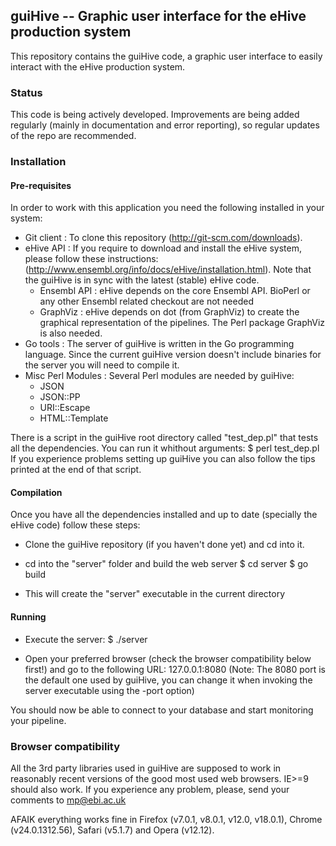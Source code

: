 ## guiHive -- Graphic user interface for the eHive production system

This repository contains the guiHive code, a graphic user interface to easily interact with the eHive production system.

### Status

This code is being actively developed. Improvements are being added regularly (mainly in documentation and error reporting), so regular updates of the repo are recommended.


### Installation

#### Pre-requisites

In order to work with this application you need the following installed in your system:

* Git client           : To clone this repository (http://git-scm.com/downloads).
* eHive API            : If you require to download and install the eHive system, please follow these instructions: (http://www.ensembl.org/info/docs/eHive/installation.html). Note that the guiHive is in sync with the latest (stable) eHive code.
   * Ensembl API       : eHive depends on the core Ensembl API. BioPerl or any other Ensembl related checkout are not needed
   * GraphViz          : eHive depends on dot (from GraphViz) to create the graphical representation of the pipelines. The Perl package GraphViz is also needed.
* Go tools             : The server of guiHive is written in the Go programming language. Since the current guiHive version doesn't include binaries for the server you will need to compile it.
* Misc Perl Modules    : Several Perl modules are needed by guiHive:
   * JSON
   * JSON::PP
   * URI::Escape
   * HTML::Template

There is a script in the guiHive root directory called "test_dep.pl" that tests all the dependencies. You can run it whithout arguments:
$ perl test_dep.pl
If you experience problems setting up guiHive you can also follow the tips printed at the end of that script.

#### Compilation

Once you have all the dependencies installed and up to date (specially the eHive code) follow these steps:

* Clone the guiHive repository (if you haven't done yet) and cd into it.

* cd into the "server" folder and build the web server
     $ cd server
     $ go build

* This will create the "server" executable in the current directory

#### Running

* Execute the server:
    $ ./server

* Open your preferred browser (check the browser compatibility below first!) and go to the following URL:
   127.0.0.1:8080
(Note: The 8080 port is the default one used by guiHive, you can change it when invoking the server executable using the -port option)

You should now be able to connect to your database and start monitoring your pipeline.


### Browser compatibility

All the 3rd party libraries used in guiHive are supposed to work in reasonably recent versions of the good most used web browsers. IE>=9 should also work. If you experience any problem, please, send your comments to mp@ebi.ac.uk

AFAIK everything works fine in Firefox (v7.0.1, v8.0.1, v12.0, v18.0.1), Chrome (v24.0.1312.56), Safari (v5.1.7) and Opera (v12.12).

